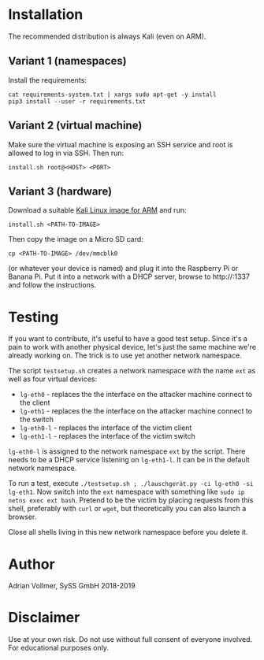 
Installation
============

The recommended distribution is always Kali (even on ARM).

Variant 1 (namespaces)
----------------------

Install the requirements:

    cat requirements-system.txt | xargs sudo apt-get -y install
    pip3 install --user -r requirements.txt

Variant 2 (virtual machine)
---------------------------

Make sure the virtual machine is exposing an SSH service and root is allowed
to log in via SSH. Then run:

    install.sh root@<HOST> <PORT>

Variant 3 (hardware)
--------------------

Download a suitable [Kali Linux image for
ARM](https://www.offensive-security.com/kali-linux-arm-images/) and run:

    install.sh <PATH-TO-IMAGE>

Then copy the image on a Micro SD card:

    cp <PATH-TO-IMAGE> /dev/mmcblk0

(or whatever your device is named) and plug it into the Raspberry Pi or
Banana Pi. Put it into a network with a DHCP server, browse to
http://<IP>:1337 and follow the instructions.


Testing
=======

If you want to contribute, it's useful to have a good test setup. Since it's
a pain to work with another physical device, let's just the same machine
we're already working on. The trick is to use yet another network namespace.

The script `testsetup.sh` creates a network namespace with the name `ext` as
well as four virtual devices:

* `lg-eth0` - replaces the the interface on the attacker machine connect
  to the client
* `lg-eth1` - replaces the the interface on the attacker machine connect
  to the switch
* `lg-eth0-l` - replaces the interface of the victim client
* `lg-eth1-l` - replaces the interface of the victim switch

`lg-eth0-l` is assigned to the network namespace `ext` by the script. There
needs to be a DHCP service listening on `lg-eth1-l`. It can be in the
default network namespace.

To run a test, execute `./testsetup.sh ; ./lauschgerät.py -ci lg-eth0 -si
lg-eth1`. Now switch into the `ext` namespace with something like `sudo ip
netns exec ext bash`. Pretend to be the victim by placing requests from this
shell, preferably with `curl` or `wget`, but theoretically you can also
launch a browser.

Close all shells living in this new network namespace before you delete it.

Author
======

Adrian Vollmer, SySS GmbH 2018-2019

Disclaimer
==========

Use at your own risk. Do not use without full consent of everyone involved.
For educational purposes only.
